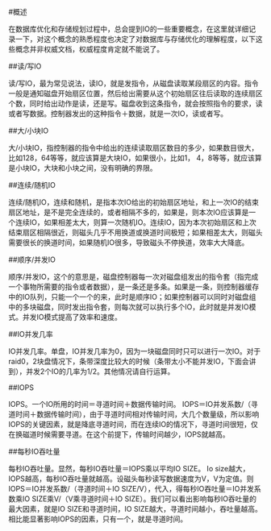 #概述

在数据库优化和存储规划过程中，总会提到IO的一些重要概念，在这里就详细记录一下，对这个概念的熟悉程度也决定了对数据库与存储优化的理解程度，以下这些概念并非权威文档，权威程度肯定就不能说了。

##读/写IO

读/写IO，最为常见说法，读IO，就是发指令，从磁盘读取某段扇区的内容。指令一般是通知磁盘开始扇区位置，然后给出需要从这个初始扇区往后读取的连续扇区个数，同时给出动作是读，还是写。磁盘收到这条指令，就会按照指令的要求，读或者写数据。控制器发出的这种指令＋数据，就是一次IO，读或者写。

##大/小块IO

大/小块IO，指控制器的指令中给出的连续读取扇区数目的多少，如果数目很大，比如128，64等等，就应该算是大块IO，如果很小，比如1， 4，8等等，就应该算是小块IO，大块和小块之间，没有明确的界限。

##连续/随机IO

连续/随机IO，连续和随机，是指本次IO给出的初始扇区地址，和上一次IO的结束扇区地址，是不是完全连续的，或者相隔不多的，如果是，则本次IO应该算是一个连续IO，如果相差太大，则算一次随机IO。连续IO，因为本次初始扇区和上次结束扇区相隔很近，则磁头几乎不用换道或换道时间极短；如果相差太大，则磁头需要很长的换道时间，如果随机IO很多，导致磁头不停换道，效率大大降底。

##顺序/并发IO

顺序/并发IO，这个的意思是，磁盘控制器每一次对磁盘组发出的指令套（指完成一个事物所需要的指令或者数据），是一条还是多条。如果是一条，则控制器缓存中的IO队列，只能一个一个的来，此时是顺序IO；如果控制器可以同时对磁盘组中的多块磁盘，同时发出指令套，则每次就可以执行多个IO，此时就是并发IO模式。并发IO模式提高了效率和速度。

##IO并发几率

IO并发几率。单盘，IO并发几率为0，因为一块磁盘同时只可以进行一次IO。对于raid0，2块盘情况下，条带深度比较大的时候（条带太小不能并发IO，下面会讲到），并发2个IO的几率为1/2。其他情况请自行运算。

##IOPS

IOPS。一个IO所用的时间＝寻道时间＋数据传输时间。 IOPS＝IO并发系数/（寻道时间＋数据传输时间），由于寻道时间相对传输时间，大几个数量级，所以影响IOPS的关键因素，就是降底寻道时间，而在连续IO的情况下，寻道时间很短，仅在换磁道时候需要寻道。在这个前提下，传输时间越少，IOPS就越高。

##每秒IO吞吐量

每秒IO吞吐量。显然，每秒IO吞吐量＝IOPS乘以平均IO SIZE。 Io size越大，IOPS越高，每秒IO吞吐量就越高。设磁头每秒读写数据速度为V，V为定值。则IOPS＝IO并发系数/（寻道时间＋IO SIZE/V），代入，得每秒IO吞吐量＝IO并发系数乘IO SIZE乘V/（V乘寻道时间＋IO SIZE）。我们可以看出影响每秒IO吞吐量的最大因素，就是IO SIZE和寻道时间，IO SIZE越大，寻道时间越小，吞吐量越高。相比能显著影响IOPS的因素，只有一个，就是寻道时间。